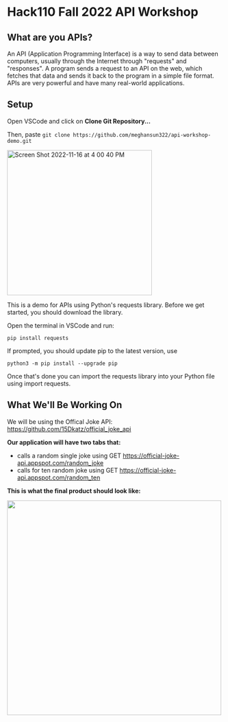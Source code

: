 # Hack110 Fall 2022 API Workshop

## What are you APIs?

An API (Application Programming Interface) is a way to send data between computers, usually through the Internet through "requests" and "responses". A program sends a request to an API on the web, which fetches that data and sends it back to the program in a simple file format. APIs are very powerful and have many real-world applications.

## Setup

Open VSCode and click on **Clone Git Repository...**

Then, paste `git clone https://github.com/meghansun322/api-workshop-demo.git`

<img width="338" alt="Screen Shot 2022-11-16 at 4 00 40 PM" src="https://user-images.githubusercontent.com/69722735/202293238-cdc8207a-2f84-451f-ad15-4c6100507669.png">

This is a demo for APIs using Python's requests library. Before we get started, you should download the library.

Open the terminal in VSCode and run:

`pip install requests` 

If prompted, you should update pip to the latest version, use

`python3 -m pip install --upgrade pip`

Once that's done you can import the requests library into your Python file using import requests.

## What We'll Be Working On

We will be using the Offical Joke API: https://github.com/15Dkatz/official_joke_api

**Our application will have two tabs that:**
- calls a random single joke using GET https://official-joke-api.appspot.com/random_joke
- calls for ten random joke using GET https://official-joke-api.appspot.com/random_ten

**This is what the final product should look like:**

<img width="500" src="https://github.com/meghansun322/api-workshop-demo/blob/jokes-tab/Screen%20Recording%202022-11-16%20at%204.07.50%20PM.gif" />
